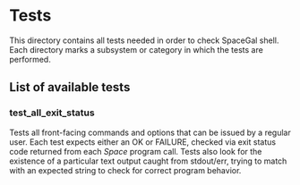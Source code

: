 # Tests
This directory contains all tests needed in order to check SpaceGal shell. Each directory marks a subsystem or category in which the tests are performed.

## List of available tests

### test_all_exit_status
Tests all front-facing commands and options that can be issued by a regular user. Each test expects either an OK or FAILURE, checked via exit status code returned from each _Space_ program call. Tests also look for the existence of a particular text output caught from stdout/err, trying to match with an expected string to check for correct program behavior.

